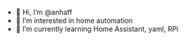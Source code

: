 - 👋 Hi, I’m @anhaff
- 👀 I’m interested in home automation
- 🌱 I’m currently learning Home Assistant, yaml, RPi

<!---
anhaff/anhaff is a ✨ special ✨ repository because its `README.md` (this file) appears on your GitHub profile.
You can click the Preview link to take a look at your changes.
--->
